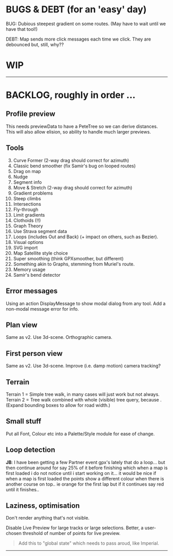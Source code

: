 
# BUGS & DEBT (for an 'easy' day)

BUG: Dubious steepest gradient on some routes. (May have to wait until we have that tool!)

DEBT: Map sends more click messages each time we click. They are debounced but, still, why??

# WIP

---

# BACKLOG, roughly in order ...

## Profile preview

This needs previewData to have a PeteTree so we can derive distances.
This will also allow elision, so ability to handle much larger previews.

## Tools

3. Curve Former (2-way drag should correct for azimuth)
4. Classic bend smoother (fix Samir's bug on looped routes)
5. Drag on map
6. Nudge 
7. Segment info
8. Move & Stretch (2-way drag should correct for azimuth)
9. Gradient problems
10. Steep climbs
11. Intersections
12. Fly-through
13. Limit gradients 
14. Clothoids (!!)
15. Graph Theory
16. Use Strava segment data
17. Loops (includes Out and Back) (+ impact on others, such as Bezier).
18. Visual options
19. SVG import
20. Map Satellite style choice
21. Super smoothing  (think GPXsmoother, but different)
22. Something akin to Graphs, stemming from Muriel's route.
23. Memory usage
24. Samir's bend detector

## Error messages

Using an action DisplayMessage to show modal dialog from any tool. 
Add a non-modal message error for info.

## Plan view

Same as v2. Use 3d-scene. Orthographic camera.

## First person view

Same as v2. Use 3d-scene. Improve (i.e. damp motion) camera tracking?

## Terrain

Terrain 1 = Simple tree walk, in many cases will just work but not always.
Terrain 2 = Tree walk combined with whole (visible) tree query, because <track loops>.
(Expand bounding boxes to allow for road width.)

## Small stuff

Put all Font, Colour etc into a Palette/Style module for ease of change.

## Loop detection

**JB**: I have been getting a few Partner event gpx's lately that do a loop... but then continue around for say 25% of it before finishing which when a map is first loaded i do not notice until i start working on it... it would be nice if when a map is first loaded the points show a different colour when there is another course on top.. ie orange for the first lap but if it continues say red until it finishes..

## Laziness, optimisation

Don't render anything that's not visible.

Disable Live Preview for large tracks or large selections.
Better, a user-chosen threshold of number of points for live preview.
> Add this to "global state" which needs to pass aroud, like Imperial.

---

